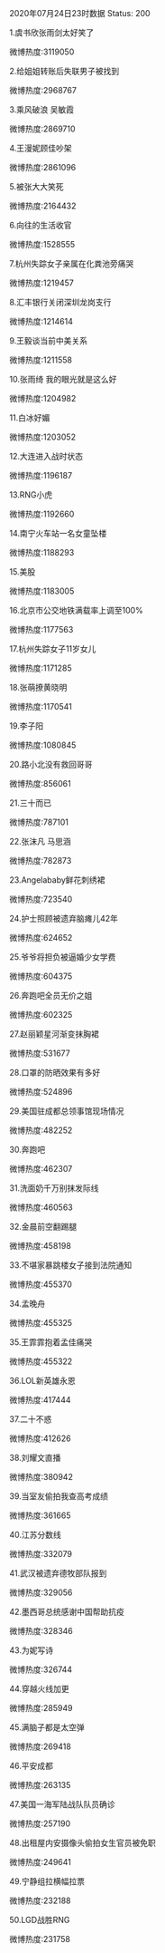 2020年07月24日23时数据
Status: 200

1.虞书欣张雨剑太好笑了

微博热度:3119050

2.给姐姐转账后失联男子被找到

微博热度:2968767

3.乘风破浪 吴敏霞

微博热度:2869710

4.王漫妮顾佳吵架

微博热度:2861096

5.被张大大笑死

微博热度:2164432

6.向往的生活收官

微博热度:1528555

7.杭州失踪女子亲属在化粪池旁痛哭

微博热度:1219457

8.汇丰银行关闭深圳龙岗支行

微博热度:1214614

9.王毅谈当前中美关系

微博热度:1211558

10.张雨绮 我的眼光就是这么好

微博热度:1204982

11.白冰好媚

微博热度:1203052

12.大连进入战时状态

微博热度:1196187

13.RNG小虎

微博热度:1192660

14.南宁火车站一名女童坠楼

微博热度:1188293

15.美股

微博热度:1183005

16.北京市公交地铁满载率上调至100%

微博热度:1177563

17.杭州失踪女子11岁女儿

微博热度:1171285

18.张萌撩黄晓明

微博热度:1170541

19.李子阳

微博热度:1080845

20.路小北没有救回哥哥

微博热度:856061

21.三十而已

微博热度:787101

22.张沫凡 马思涵

微博热度:782873

23.Angelababy鲜花刺绣裙

微博热度:723540

24.护士照顾被遗弃脑瘫儿42年

微博热度:624652

25.爷爷将担负被逼婚少女学费

微博热度:604375

26.奔跑吧全员无价之姐

微博热度:602325

27.赵丽颖星河渐变抹胸裙

微博热度:531677

28.口罩的防晒效果有多好

微博热度:524896

29.美国驻成都总领事馆现场情况

微博热度:482252

30.奔跑吧

微博热度:462307

31.洗面奶千万别抹发际线

微博热度:460563

32.金晨前空翻踢腿

微博热度:458198

33.不堪家暴跳楼女子接到法院通知

微博热度:455370

34.孟晚舟

微博热度:455325

35.王霏霏抱着孟佳痛哭

微博热度:455322

36.LOL新英雄永恩

微博热度:417444

37.二十不惑

微博热度:412626

38.刘耀文直播

微博热度:380942

39.当室友偷拍我查高考成绩

微博热度:361665

40.江苏分数线

微博热度:332079

41.武汉被遗弃德牧部队报到

微博热度:329056

42.墨西哥总统感谢中国帮助抗疫

微博热度:328346

43.为妮写诗

微博热度:326744

44.穿越火线加更

微博热度:285949

45.满脑子都是太空弹

微博热度:269418

46.平安成都

微博热度:263135

47.美国一海军陆战队队员确诊

微博热度:257190

48.出租屋内安摄像头偷拍女生官员被免职

微博热度:249641

49.宁静组拉横幅拉票

微博热度:232188

50.LGD战胜RNG

微博热度:231758

